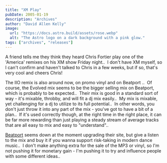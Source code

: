 ```yaml
---
title: "XM Play"
pubDate: 2005-01-19
description: "Archives"
author: "David Allen Kelly"
image:
  url: "https://docs.astro.build/assets/rose.webp"
  alt: "The Astro logo on a dark background with a pink glow."
tags: ["archives", "releases"]
---
```


A friend tells me they think they heard Chris Fortier play one of the 'America' remixes on his XM show Friday night..  I don't have XM myself, so I can't confirm and haven't talked to Chris in a few weeks, but if so, that's very cool and cheers Chris!

The IIO remix is also around now, on promo vinyl and on Beatport ..  Of course, the Evolved mix seems to be the bigger selling mix on Beatport, which is probably to be expected..  Their mix is good in a standard sort of way - it's mixable, throbby, and will fit a dj mix easily..  My mix is mixable, yet challenging for a dj to utilize to its full potential..  In other words, you don't just throw it into any part of the mix - you've got to have a bit of a plan..  If it's used correctly though, at the right time in the right place, it can be far more rewarding than just playing a steady stream of average tracks that are all easy to mix and easy to "understand"..

[Beatport](http://www.beatport.com) seems down at the moment upgrading their site, but give a listen to the mix and buy it if you wanna support risk-taking in modern dance music..  I don't make anything extra for the sale of the MP3 or vinyl, so I'm not pushing it for monetary gain - I'm pushing it to try and influence people with some different ideas..
